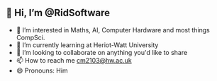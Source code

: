 **👋 Hi, I’m @RidSoftware**
--
- 👀 I’m interested in Maths, AI, Computer Hardware and most things CompSci.
- 🌱 I’m currently learning at Heriot-Watt University
- 💞️ I’m looking to collaborate on anything you'd like to share
- 📫 How to reach me cm2103@hw.ac.uk
- 😄 Pronouns: Him


<!---
RidSoftware/RidSoftware is a ✨ special ✨ repository because its `README.md` (this file) appears on your GitHub profile.
You can click the Preview link to take a look at your changes.
--->
